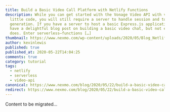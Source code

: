 ```yaml
---
title: Build a Basic Video Call Platform with Netlify Functions
description: While you can get started with the Vonage Video API with very
  little code, you will still require a server to handle session and token
  generation. If you have a server to host a basic Express.js application, we
  have a delightful blog post on building a basic video chat, but not everyone
  does. Enter serverless—functions […]
thumbnail: https://www.nexmo.com/wp-content/uploads/2020/05/Blog_Netlify_Video-Call_1200x600.png
author: kevinlewis
published: true
published_at: 2020-05-22T14:04:25
comments: true
category: tutorial
tags:
  - netlify
  - serverless
  - video-api
canonical: https://www.nexmo.com/blog/2020/05/22/build-a-basic-video-call-platform-with-netlify-functions
redirect: https://www.nexmo.com/blog/2020/05/22/build-a-basic-video-call-platform-with-netlify-functions
---
```

Content to be migrated...
